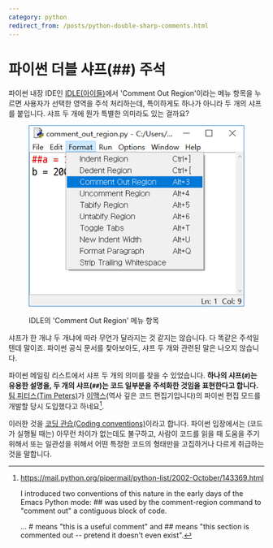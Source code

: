 ```yaml
---
category: python
redirect_from: /posts/python-double-sharp-comments.html
---
```


# 파이썬 더블 샤프(##) 주석

파이썬 내장 IDE인 [IDLE(아이들)][idle]에서 'Comment Out Region'이라는 메뉴 항목을 누르면 사용자가 선택한 영역을 주석 처리하는데, 특이하게도 하나가 아니라 두 개의 샤프를 붙입니다. 샤프 두 개에 뭔가 특별한 의미라도 있는 걸까요?

[idle]: https://docs.python.org/3/library/idle.html

<figure>

![IDLE에서 'Format' > 'Comment Out Region'](/assets/2018-11-22-python-double-sharp-comments/comment-out-region.png)

<figcaption>

IDLE의 'Comment Out Region' 메뉴 항목

</figcaption>

</figure>

샤프가 한 개냐 두 개냐에 따라 무언가 달라지는 것 같지는 않습니다. 다 똑같은 주석일텐데 말이죠. 파이썬 공식 문서를 찾아보아도, 샤프 두 개와 관련된 말은 나오지 않습니다.

파이썬 메일링 리스트에서 샤프 두 개의 의미를 찾을 수 있었습니다. **하나의 샤프(`#`)는 유용한 설명을, 두 개의 샤프(`##`)는 코드 일부분을 주석화한 것임을 표현한다고 합니다.** [팀 피터스(Tim Peters)][tim-peters]가 [이맥스](https://ko.wikipedia.org/wiki/%EC%9D%B4%EB%A7%A5%EC%8A%A4)(역사 깊은 코드 편집기입니다)의 파이썬 편집 모드를 개발할 당시 도입했다고 하네요[^single-vs-double].

이러한 것을 [코딩 관습(Coding conventions)](https://en.wikipedia.org/wiki/Coding_conventions)이라고 합니다. 파이썬 입장에서는 (코드가 실행될 때는) 아무런 차이가 없는데도 불구하고, 사람이 코드를 읽을 때 도움을 주기 위해서 또는 일관성을 위해서 어떤 특정한 코드의 형태만을 고집하거나 다르게 취급하는 것을 말합니다.

[pep-20]: https://www.python.org/dev/peps/pep-0020/

[tim-peters]: https://en.wikipedia.org/wiki/Tim_Peters_(software_engineer)

[^single-vs-double]: <https://mail.python.org/pipermail/python-list/2002-October/143369.html>

    I introduced two conventions of this nature in the early days of the Emacs Python mode: ## was used by the comment-region command to "comment out" a contiguous block of code.

    ... # means "this is a useful comment" and ## means "this section is commented out -- pretend it doesn't even exist".
